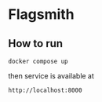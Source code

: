 # Flagsmith

## How to run

```
docker compose up
```

then service is available at
```
http://localhost:8000
```
